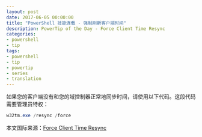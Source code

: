 ```yaml
---
layout: post
date: 2017-06-05 00:00:00
title: "PowerShell 技能连载 - 强制刷新客户端时间"
description: PowerTip of the Day - Force Client Time Resync
categories:
- powershell
- tip
tags:
- powershell
- tip
- powertip
- series
- translation
---
```

如果您的客户端没有和您的域控制器正常地同步时间，请使用以下代码。这段代码需要管理员特权：

```powershell
w32tm.exe /resync /force
```

<!--more-->
本文国际来源：[Force Client Time Resync](http://community.idera.com/powershell/powertips/b/tips/posts/force-client-time-resync)
